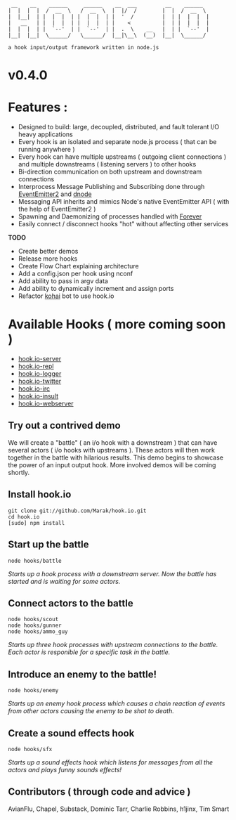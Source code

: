 
     __    __    ______     ______    __  ___         __    ______   
    |  |  |  |  /  __  \   /  __  \  |  |/  /        |  |  /  __  \  
    |  |__|  | |  |  |  | |  |  |  | |  '  /         |  | |  |  |  | 
    |   __   | |  |  |  | |  |  |  | |    <          |  | |  |  |  | 
    |  |  |  | |  `--'  | |  `--'  | |  .  \    __   |  | |  `--'  | 
    |__|  |__|  \______/   \______/  |__|\__\  (__)  |__|  \______/  

    a hook input/output framework written in node.js 
    
# v0.4.0

# Features :

- Designed to build: large, decoupled, distributed, and fault tolerant I/O heavy applications
- Every hook is an isolated and separate node.js process ( that can be running anywhere )
- Every hook can have multiple upstreams ( outgoing client connections ) and multiple downstreams ( listening servers ) to other hooks
- Bi-direction communication on both upstream and downstream connections
- Interprocess Message Publishing and Subscribing done through [EventEmitter2](https://github.com/hij1nx/EventEmitter2) and [dnode](http://github.com/SubStack/dnode)
- Messaging API inherits and mimics Node's native EventEmitter API ( with the help of EventEmitter2 )
- Spawning and Daemonizing of processes handled with [Forever](https://github.com/indexzero/forever)
- Easily connect / disconnect hooks "hot" without affecting other services

**TODO**

 - Create better demos
 - Release more hooks
 - Create Flow Chart explaining architecture
 - Add a config.json per hook using nconf
 - Add ability to pass in argv data
 - Add ability to dynamically increment and assign ports
 - Refactor [kohai](http://github.com/nodejitsu/kohai) bot to use hook.io
 
# Available Hooks ( more coming soon )

  - [hook.io-server](http://github.com/marak/hook.io-server)
  - [hook.io-repl](http://github.com/marak/hook.io-repl)
  - [hook.io-logger](http://github.com/marak/hook.io-logger)
  - [hook.io-twitter](http://github.com/marak/hook.io-twitter)
  - [hook.io-irc](http://github.com/marak/hook.io-irc)
  - [hook.io-insult](http://github.com/marak/hook.io-insult)
  - [hook.io-webserver](http://github.com/marak/hook.io-webserver)

 
## Try out a contrived demo 

We will create a "battle" ( an i/o hook with a downstream ) that can have several actors ( i/o hooks with upstreams ). These actors will then work together in the battle with hilarious results. This demo begins to showcase the power of an input output hook. More involved demos will be coming shortly. 

## Install hook.io

    git clone git://github.com/Marak/hook.io.git
    cd hook.io
    [sudo] npm install
    
## Start up the battle

    node hooks/battle
    
*Starts up a hook process with a downstream server. Now the battle has started and is waiting for some actors.*


## Connect actors to the battle

    node hooks/scout
    node hooks/gunner
    node hooks/ammo_guy

*Starts up three hook processes with upstream connections to the battle. Each actor is responible for a specific task in the battle.*

## Introduce an enemy to the battle!

    node hooks/enemy
   
*Starts up an enemy hook process which causes a chain reaction of events from other actors causing the enemy to be shot to death.*


## Create a sound effects hook

    node hooks/sfx
   
*Starts up a sound effects hook which listens for messages from all the actors and plays funny sounds effects!*



    
## Contributors ( through code and advice )

AvianFlu, Chapel, Substack, Dominic Tarr, Charlie Robbins, h1jinx, Tim Smart
